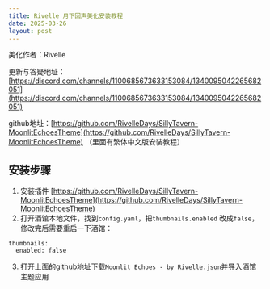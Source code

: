 ```yaml
---
title: Rivelle 月下回声美化安装教程
date: 2025-03-26
layout: post
---
```


美化作者：Rivelle

更新与答疑地址：[https://discord.com/channels/1100685673633153084/1340095042265682051](https://discord.com/channels/1100685673633153084/1340095042265682051)

github地址：[https://github.com/RivelleDays/SillyTavern-MoonlitEchoesTheme](https://github.com/RivelleDays/SillyTavern-MoonlitEchoesTheme) （里面有繁体中文版安装教程）


## 安装步骤

1. 安装插件
[https://github.com/RivelleDays/SillyTavern-MoonlitEchoesTheme](https://github.com/RivelleDays/SillyTavern-MoonlitEchoesTheme)
2. 打开酒馆本地文件，找到`config.yaml`，把`thumbnails.enabled` 改成`false`，修改完后需要重启一下酒馆：
```
thumbnails:
  enabled: false
```
3. 打开上面的github地址下载`Moonlit Echoes - by Rivelle.json`并导入酒馆主题应用
